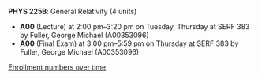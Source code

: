 **PHYS 225B**: General Relativity (4 units)

- **A00** (Lecture) at 2:00 pm–3:20 pm on Tuesday, Thursday at SERF 383 by Fuller, George Michael (A00353096)
- **A00** (Final Exam) at 3:00 pm–5:59 pm on Thursday at SERF 383 by Fuller, George Michael (A00353096)

[Enrollment numbers over time](./PHYS225B.tsv)
